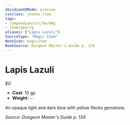 ```yaml
---
obsidianUIMode: preview
cssclass: json5e-item
tags:
- compendium/src/5e/dmg
- item/gear/g
aliases: ["Lapis Lazuli"]
SourceType: "Magic Item"
NoteIcon: magicitem
BookSource: Dungeon Master's Guide p. 134
---
```

# Lapis Lazuli
*$G*  

- **Cost**: 10 gp
- **Weight**: ⏤

An opaque light and dark blue with yellow flecks gemstone.

*Source: Dungeon Master's Guide p. 134*
